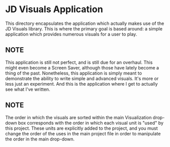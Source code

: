 # JD Visuals Application

This directory encapsulates the application which actually makes use of the JD Visuals library. This is where the primary goal is based around: a simple application which provides numerous visuals for a user to play. 

## NOTE

This application is still not perfect, and is still due for an overhaul. This might even become a Screen Saver, although those have lately become a thing of the past. Nonetheless, this application is simply meant to demonstrate the ability to write simple and advanced visuals. It's more or less just an experiment. And this is the application where I get to actually see what I've written. 

## NOTE

The order in which the visuals are sorted within the main Visualization drop-down box corresponds with the order in which each visual unit is "used" by this project. These units are explicitly added to the project, and you must change the order of the uses in the main project file in order to manipulate the order in the main drop-down. 

